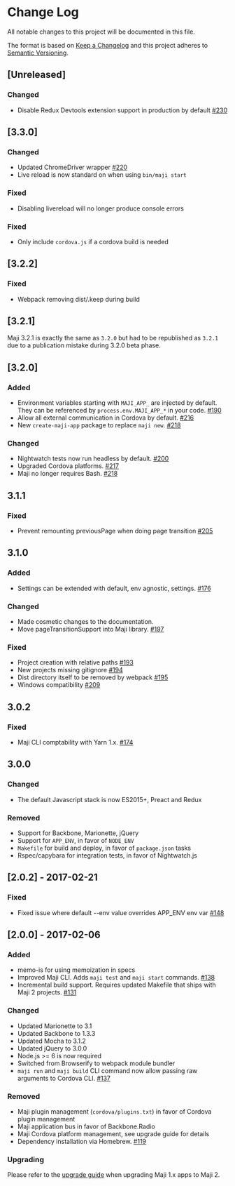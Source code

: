 # Change Log
All notable changes to this project will be documented in this file.

The format is based on [Keep a Changelog](http://keepachangelog.com/)
and this project adheres to [Semantic Versioning](http://semver.org/).

## [Unreleased]

### Changed
- Disable Redux Devtools extension support in production by default [#230](https://github.com/kabisa/maji/pull/230)

## [3.3.0]

### Changed
- Updated ChromeDriver wrapper [#220](https://github.com/kabisa/maji/pull/220)
- Live reload is now standard on when using `bin/maji start`

### Fixed
- Disabling livereload will no longer produce console errors

### Fixed
- Only include `cordova.js` if a cordova build is needed

## [3.2.2]

### Fixed
- Webpack removing dist/.keep during build

## [3.2.1]

Maji 3.2.1 is exactly the same as `3.2.0` but had to be republished as `3.2.1` due
to a publication mistake during 3.2.0 beta phase.

## [3.2.0]

### Added
- Environment variables starting with `MAJI_APP_` are injected by default. They can be referenced by `process.env.MAJI_APP_*` in your code. [#190](https://github.com/kabisa/maji/pull/190)
- Allow all external communication in Cordova by default. [#216](https://github.com/kabisa/maji/pull/216)
- New `create-maji-app` package to replace `maji new`. [#218](https://github.com/kabisa/maji/pull/218)

### Changed
- Nightwatch tests now run headless by default. [#200](https://github.com/kabisa/maji/pull/200)
- Upgraded Cordova platforms. [#217](https://github.com/kabisa/maji/pull/217)
- Maji no longer requires Bash. [#218](https://github.com/kabisa/maji/pull/218)

## 3.1.1

### Fixed
- Prevent remounting previousPage when doing page transition [#205](https://github.com/kabisa/maji/pull/205)

## 3.1.0
### Added
- Settings can be extended with default, env agnostic, settings. [#176](https://github.com/kabisa/maji/pull/176)

### Changed
- Made cosmetic changes to the documentation.
- Move pageTransitionSupport into Maji library. [#197](https://github.com/kabisa/maji/pull/197)

### Fixed
- Project creation with relative paths [#193](https://github.com/kabisa/maji/pull/193)
- New projects missing gitignore [#194](https://github.com/kabisa/maji/pull/194)
- Dist directory itself to be removed by webpack [#195](https://github.com/kabisa/maji/pull/195)
- Windows compatibility [#209](https://github.com/kabisa/maji/pull/209)

## 3.0.2
### Fixed
- Maji CLI comptability with Yarn 1.x. [#174](https://github.com/kabisa/maji/pull/174)

## 3.0.0
### Changed
- The default Javascript stack is now ES2015+, Preact and Redux

### Removed
- Support for Backbone, Marionette, jQuery
- Support for `APP_ENV`, in favor of `NODE_ENV`
- `Makefile` for build and deploy, in favor of `package.json` tasks
- Rspec/capybara for integration tests, in favor of Nightwatch.js

## [2.0.2] - 2017-02-21
### Fixed
- Fixed issue where default --env value overrides APP_ENV env var [#148](https://github.com/kabisa/maji/pull/148)

## [2.0.0] - 2017-02-06
### Added
- memo-is for using memoization in specs
- Improved Maji CLI. Adds `maji test` and `maji start` commands. [#138](https://github.com/kabisa/maji/pull/138/)
- Incremental build support. Requires updated Makefile that ships with Maji 2 projects. [#131](https://github.com/kabisa/maji/pull/131)

### Changed

- Updated Marionette to 3.1
- Updated Backbone to 1.3.3
- Updated Mocha to 3.1.2
- Updated jQuery to 3.0.0
- Node.js >= 6 is now required
- Switched from Browserify to webpack module bundler
- `maji run` and `maji build` CLI command now allow passing raw arguments to Cordova CLI. [#137](https://github.com/kabisa/maji/pull/137])

### Removed

- Maji plugin management (`cordova/plugins.txt`) in favor of Cordova plugin management
- Maji application bus in favor of Backbone.Radio
- Maji Cordova platform management, see upgrade guide for details
- Dependency installation via Homebrew. [#119](https://github.com/kabisa/maji/pull/119)

### Upgrading

Please refer to the [upgrade guide](https://github.com/kabisa/maji/blob/master/docs/upgrade_guide.md) when upgrading Maji 1.x apps to Maji 2.
